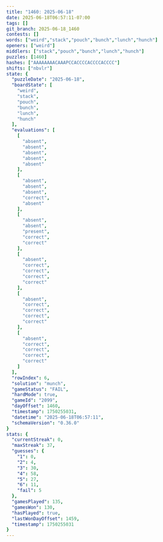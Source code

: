 ```yaml
---
title: "1460: 2025-06-18"
date: 2025-06-18T06:57:11-07:00
tags: []
git_branch: 2025-06-18_1460
contests: []
words: ["weird","stack","pouch","bunch","lunch","hunch"]
openers: ["weird"]
middlers: ["stack","pouch","bunch","lunch","hunch"]
puzzles: [1460]
hashes: ["AAAAAAAACAAAPCCACCCCACCCCACCCC"]
shifts: ["nbvlr"]
state: {
  "puzzleDate": "2025-06-18",
  "boardState": [
    "weird",
    "stack",
    "pouch",
    "bunch",
    "lunch",
    "hunch"
  ],
  "evaluations": [
    [
      "absent",
      "absent",
      "absent",
      "absent",
      "absent"
    ],
    [
      "absent",
      "absent",
      "absent",
      "correct",
      "absent"
    ],
    [
      "absent",
      "absent",
      "present",
      "correct",
      "correct"
    ],
    [
      "absent",
      "correct",
      "correct",
      "correct",
      "correct"
    ],
    [
      "absent",
      "correct",
      "correct",
      "correct",
      "correct"
    ],
    [
      "absent",
      "correct",
      "correct",
      "correct",
      "correct"
    ]
  ],
  "rowIndex": 6,
  "solution": "munch",
  "gameStatus": "FAIL",
  "hardMode": true,
  "gameId": "2099",
  "dayOffset": 1460,
  "timestamp": 1750255031,
  "datetime": "2025-06-18T06:57:11",
  "schemaVersion": "0.36.0"
}
stats: {
  "currentStreak": 0,
  "maxStreak": 37,
  "guesses": {
    "1": 0,
    "2": 4,
    "3": 30,
    "4": 58,
    "5": 27,
    "6": 11,
    "fail": 5
  },
  "gamesPlayed": 135,
  "gamesWon": 130,
  "hasPlayed": true,
  "lastWonDayOffset": 1459,
  "timestamp": 1750255031
}
---
```

<!-- more -->
